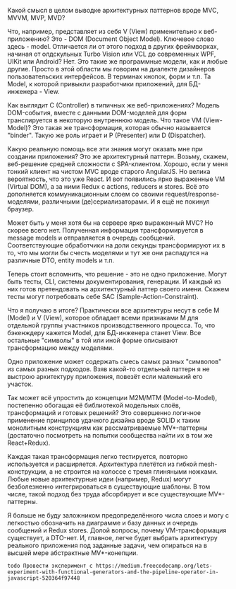 Какой смысл в целом выводке архитектурных паттернов вроде MVC, MVVM, MVP, MVD?

Что, например, представляет из себя V (View) применительно к веб-приложению?
Это - DOM (Document Object Model). Ключевое слово здесь - model. Отличается ли
от этого подход в других фреймворках, начиная от олдскульных Turbo Vision или
VCL до современных WPF, UIKit или Android? Нет. Это такие же программные модели,
как и любые другие. Просто в этой области мы говорим на диалекте дизайнеров
пользовательских интерфейсов. В терминах кнопок, форм и т.п. Та Model, к
которой привыкли разработчики приложений, для БД-инженера - View.

Как выглядит C (Controller) в типичных же веб-приложениях? Модель DOM-события,
вместе с данными DOM-моделей для форм транслируется в некоторую внутреннюю
модель. Что такое VM (View-Model)? Это такая же трансформация, которая обычно
называется "binder". Такую же роль играет и P (Presenter) или D (Dispatcher).

Какую реальную помощь все эти знания могут оказать мне при создании приложения?
Это же архитектурный паттерн. Возьму, скажем, веб-решение средней сложности с
SPA-клиентом. Хорошо, если у меня тонкий клиент на чистом MVC вроде старого
AngularJS. Но велика вероятность, что это уже React. И вот появились ярко
выраженные VM (Virtual DOM), а за ними Redux с actions, reducers и stores. Всё
это дополняется коммуникационным слоем со своими request/response-моделями,
различными (де)сериализаторами. И я ещё не покинул браузер.

Может быть у меня хотя бы на сервере ярко выраженный MVC? Но скорее всего нет.
Полученная информация трансформируется в message models и отправляется в очередь
сообщений. Соответствующие обработчики на доли секунды трансформируют их в то,
что мы могли бы счесть моделями и тут же они распадутся на различные DTO, entity
models и т.п.

Теперь стоит вспомнить, что решение - это не одно приложение. Могут быть тесты,
CLI, системы документирования, генерации. И каждый из них готов претендовать на
архитектурный паттер своего имени. Скажем тесты могут потребовать себе SAC (Sample-Action-Constraint).

Что я получаю в итоге? Практически все архитектуры несут в себе M (Model) и V
(View), которое обладает всеми признаками M для отдельной группы участников
производственного процесса. То, что бэкенждеру кажется Model, для БД-инженера
станет View. Все остальные "символы" в той или иной форме описывают
трансформацию между моделями.

Одно приложение может содержать смесь самых разных "символов" из самых разных
подходов. Взяв какой-то отдельный паттерн я не выстрою архитектуру приложения,
повезёт если маленький его участок.

Так может всё упростить до концепции M2M/MTM (Model-to-Model), постепенно
обогащая её библиотекой модельных слоёв, трансформаций и готовых решений? Это
совершенно логичное применение принципов удачного дизайна вроде SOLID к таким
монолитным конструкциям как рассматриваемые MV\*-паттерны (достаточно посмотреть
на попытки сообщества найти их в том же React+Redux).

Каждая такая трансформация легко тестируется, повторно используется и
расширяется. Архитектура плетётся из гибкой mesh-конструкции, а не строится на
колоссе с тремя глиняными ножками. Любые новые архитектурные идеи (например,
Redux) могут безболезненно интегрироваться в существующие шаблоны. В том числе,
такой подход без труда абсорбирует и все существующие MV\*-паттерны.

Я больше не буду заложником предопределённого числа слоев и могу с легкостью
обозначить на диаграмме и базу данных и очередь сообщений и Redux stores.
Долой вопросы, почему VM-трансформация существует, а DTO-нет. И, главное, легче
будет выбрать архитектуру реального приложения под заданные задачи, чем
опираться на в высшей мере абстрактные MV\*-конепции.

	todo Провести эксперимент с https://medium.freecodecamp.org/lets-experiment-with-functional-generators-and-the-pipeline-operator-in-javascript-520364f97448
